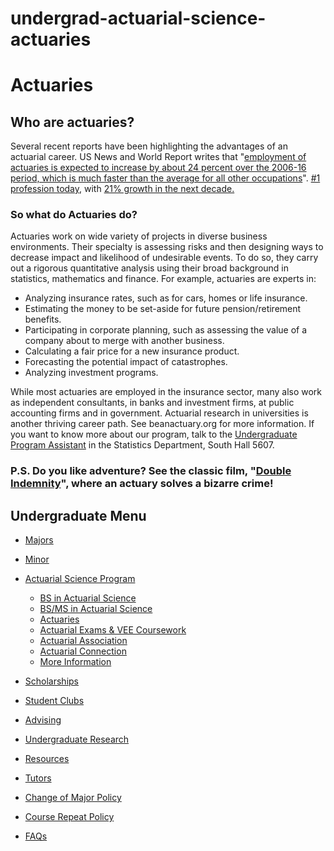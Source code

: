 # undergrad-actuarial-science-actuaries

# Actuaries

## Who are actuaries?

Several recent reports have been highlighting the advantages of an actuarial career. US News and World Report writes that "[employment of actuaries is expected to increase by about 24 percent over the 2006-16 period, which is much faster than the average for all other occupations](http://www.usnews.com/money/careers/articles/2008/12/11/job-universe-actuary.html)". [#1 profession today](http://www.careercast.com/jobs/content/ten-best-jobs-2010-jobs-rated), with [21% growth in the next decade.](http://www.usnews.com/money/careers/articles/2009/12/28/actuary.html) 

### So what do Actuaries do?

Actuaries work on wide variety of projects in diverse business environments. Their specialty is assessing risks and then designing ways to decrease impact and likelihood of undesirable events. To do so, they carry out a rigorous quantitative analysis using their broad background in statistics, mathematics and finance. For example, actuaries are experts in:

- Analyzing insurance rates, such as for cars, homes or life insurance.
- Estimating the money to be set-aside for future pension/retirement benefits.
- Participating in corporate planning, such as assessing the value of a company about to merge with another business.
- Calculating a fair price for a new insurance product.
- Forecasting the potential impact of catastrophes.
- Analyzing investment programs.

While most actuaries are employed in the insurance sector, many also work as independent consultants, in banks and investment firms, at public accounting firms and in government. Actuarial research in universities is another thriving career path. See beanactuary.org for more information. If you want to know more about our program, talk to the [Undergraduate Program Assistant](mailto:undergradinfo@pstat.ucsb.edu) in the Statistics Department, South Hall 5607.

### P.S. Do you like adventure? See the classic film, "[Double Indemnity](http://www.imdb.com/title/tt0036775/)", where an actuary solves a bizarre crime!

## Undergraduate Menu

- [Majors](/undergrad/majors "Undergraduate Majors")
- [Minor](/undergrad/minor "Minor in Statistical Science")
- [Actuarial Science Program](/undergrad/actuarial-science "Actuarial Science Program")
  
  - [BS in Actuarial Science](/undergrad/actuarial-science/bs "BS in Actuarial Science")
  - [BS/MS in Actuarial Science](/undergrad/actuarial-science/bs-ms "BS/MS in Actuarial Science")
  - [Actuaries](/undergrad/actuarial-science/actuaries "Actuaries")
  - [Actuarial Exams &amp; VEE Coursework](/undergrad/actuarial-science/exam "Actuarial Exams & VEE Coursework")
  - [Actuarial Association](http://actuaryclub.pstat.ucsb.edu "Actuarial Association")
  - [Actuarial Connection](/undergrad/actuarial-science/connection "Actuarial Connection")
  - [More Information](/undergrad/actuarial-science/info "Actuarial Science Program - More Information")
- [Scholarships](/undergrad/scholarships "Undergraduate Scholarships")
- [Student Clubs](/undergrad/student-clubs "Student Clubs")
- [Advising](/undergrad/advising "Undergraduate Advising")
- [Undergraduate Research](/undergrad/research "Undergraduate Research")
- [Resources](/undergrad/resources "Undergraduate Resources")
- [Tutors](/undergrad/tutors "Tutors")
- [Change of Major Policy](/undergrad/major-change "Change of Major Policy")
- [Course Repeat Policy](/undergrad/course-repeat "Course Repeat Policy")
- [FAQs](/undergrad/faqs "Undergraduate FAQs")